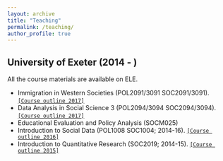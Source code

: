 ```yaml
---
layout: archive
title: "Teaching"
permalink: /teaching/
author_profile: true
---
```


<!-- {% include base_path %}

{% for post in site.teaching reversed %}
  {% include archive-single.html %}
{% endfor %} -->

## University of Exeter (2014 - )

All the course materials are available on ELE.

* Immigration in Western Societies (POL2091/3091 SOC2091/3091). [`[Course outline 2017]`](../filesteaching/soc2091outline.pdf)
* Data Analysis in Social Science 3 (POL2094/3094 SOC2094/3094). [`[Course outline 2017]`](../filesteaching/soc2094outline.pdf)
* Educational Evaluation and Policy Analysis (SOCM025)
* Introduction to Social Data (POL1008 SOC1004; 2014-16). [`[Course outline 2016]`](../filesteaching/soc1004outline.pdf)
* Introduction to Quantitative Research (SOC2019; 2014-15). [`[Course outline 2015]`](../filesteaching/soc2019outline.pdf)